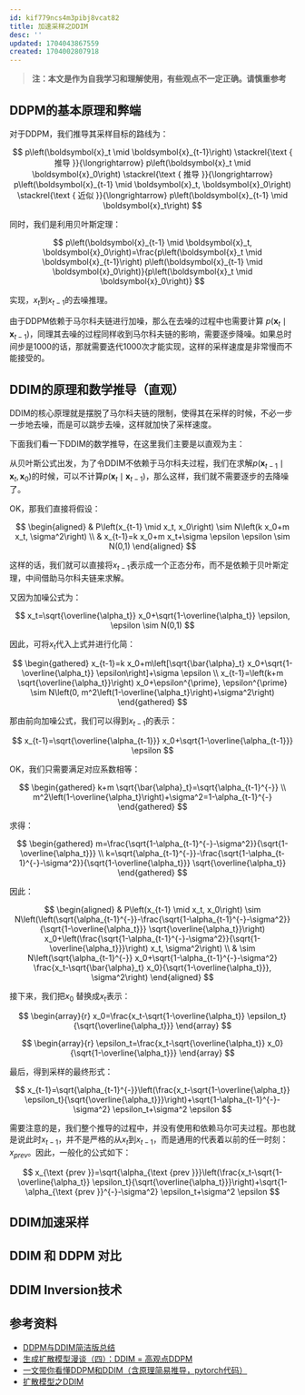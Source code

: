 ```yaml
---
id: kif779ncs4m3pibj8vcat82
title: 加速采样之DDIM
desc: ''
updated: 1704043867559
created: 1704002807918
---
```


> **注：本文是作为自我学习和理解使用，有些观点不一定正确。请慎重参考**


## DDPM的基本原理和弊端

对于DDPM，我们推导其采样目标的路线为：

$$
p\left(\boldsymbol{x}_t \mid \boldsymbol{x}_{t-1}\right) \stackrel{\text { 推导 }}{\longrightarrow} p\left(\boldsymbol{x}_t \mid \boldsymbol{x}_0\right) \stackrel{\text { 推导 }}{\longrightarrow} p\left(\boldsymbol{x}_{t-1} \mid \boldsymbol{x}_t, \boldsymbol{x}_0\right) \stackrel{\text { 近似 }}{\longrightarrow} p\left(\boldsymbol{x}_{t-1} \mid \boldsymbol{x}_t\right)
$$

同时，我们是利用贝叶斯定理：

$$
p\left(\boldsymbol{x}_{t-1} \mid \boldsymbol{x}_t, \boldsymbol{x}_0\right)=\frac{p\left(\boldsymbol{x}_t \mid \boldsymbol{x}_{t-1}\right) p\left(\boldsymbol{x}_{t-1} \mid \boldsymbol{x}_0\right)}{p\left(\boldsymbol{x}_t \mid \boldsymbol{x}_0\right)}
$$

实现，$x_t$到$x_{t-1}$的去噪推理。

由于DDPM依赖于马尔科夫链进行加噪，那么在去噪的过程中也需要计算 $p\left(\boldsymbol{x}_t \mid \boldsymbol{x}_{t-1}\right)$，同理其去噪的过程同样收到马尔科夫链的影响，需要逐步降噪。如果总时间步是1000的话，那就需要迭代1000次才能实现，这样的采样速度是非常慢而不能接受的。




## DDIM的原理和数学推导（直观）

DDIM的核心原理就是摆脱了马尔科夫链的限制，使得其在采样的时候，不必一步一步地去噪，而是可以跳步去噪，这样就加快了采样速度。

下面我们看一下DDIM的数学推导，在这里我们主要是以直观为主：

从贝叶斯公式出发，为了令DDIM不依赖于马尔科夫过程，我们在求解$p\left(\boldsymbol{x}_{t-1} \mid \boldsymbol{x}_t, \boldsymbol{x}_0\right)$的时候，可以不计算$p\left(\boldsymbol{x}_t \mid \boldsymbol{x}_{t-1}\right)$，那么这样，我们就不需要逐步的去降噪了。

OK，那我们直接将假设：

$$
\begin{aligned}
& P\left(x_{t-1} \mid x_t, x_0\right) \sim N\left(k x_0+m x_t, \sigma^2\right) \\
& x_{t-1}=k x_0+m x_t+\sigma \epsilon \epsilon \sim N(0,1)
\end{aligned}
$$

这样的话，我们就可以直接将$x_{t-1}$表示成一个正态分布，而不是依赖于贝叶斯定理，中间借助马尔科夫链来求解。

又因为加噪公式为：

$$
x_t=\sqrt{\overline{\alpha_t}} x_0+\sqrt{1-\overline{\alpha_t}} \epsilon, \epsilon \sim N(0,1)
$$

因此，可将$x_t$代入上式并进行化简：

$$
\begin{gathered}
x_{t-1}=k x_0+m\left[\sqrt{\bar{\alpha}_t} x_0+\sqrt{1-\overline{\alpha_t}} \epsilon\right]+\sigma \epsilon \\
x_{t-1}=\left(k+m \sqrt{\overline{\alpha_t}}\right) x_0+\epsilon^{\prime}, \epsilon^{\prime} \sim N\left(0, m^2\left(1-\overline{\alpha_t}\right)+\sigma^2\right)
\end{gathered}
$$


那由前向加噪公式，我们可以得到$x_{t-1}$的表示：

$$
x_{t-1}=\sqrt{\overline{\alpha_{t-1}}} x_0+\sqrt{1-\overline{\alpha_{t-1}}} \epsilon
$$


OK，我们只需要满足对应系数相等：

$$
\begin{gathered}
k+m \sqrt{\bar{\alpha}_t}=\sqrt{\alpha_{t-1}^{-}} \\
m^2\left(1-\overline{\alpha_t}\right)+\sigma^2=1-\alpha_{t-1}^{-}
\end{gathered}
$$

求得：

$$
\begin{gathered}
m=\frac{\sqrt{1-\alpha_{t-1}^{-}-\sigma^2}}{\sqrt{1-\overline{\alpha_t}}} \\
k=\sqrt{\alpha_{t-1}^{-}}-\frac{\sqrt{1-\alpha_{t-1}^{-}-\sigma^2}}{\sqrt{1-\overline{\alpha_t}}} \sqrt{\overline{\alpha_t}}
\end{gathered}
$$

因此：

$$
\begin{aligned}
& P\left(x_{t-1} \mid x_t, x_0\right) \sim N\left(\left(\sqrt{\alpha_{t-1}^{-}}-\frac{\sqrt{1-\alpha_{t-1}^{-}-\sigma^2}}{\sqrt{1-\overline{\alpha_t}}} \sqrt{\overline{\alpha_t}}\right) x_0+\left(\frac{\sqrt{1-\alpha_{t-1}^{-}-\sigma^2}}{\sqrt{1-\overline{\alpha_t}}}\right) x_t, \sigma^2\right) \\
& \sim N\left(\sqrt{\alpha_{t-1}^{-}} x_0+\sqrt{1-\alpha_{t-1}^{-}-\sigma^2} \frac{x_t-\sqrt{\bar{\alpha}_t} x_0}{\sqrt{1-\overline{\alpha_t}}}, \sigma^2\right)
\end{aligned}
$$

接下来，我们把$x_0$ 替换成$x_t$表示：

$$
\begin{array}{r}
x_0=\frac{x_t-\sqrt{1-\overline{\alpha_t}} \epsilon_t}{\sqrt{\overline{\alpha_t}}}
\end{array}
$$

$$
\begin{array}{r}
\epsilon_t=\frac{x_t-\sqrt{\overline{\alpha_t}} x_0}{\sqrt{1-\overline{\alpha_t}}}
\end{array}
$$


最后，得到采样的最终形式：

$$
x_{t-1}=\sqrt{\alpha_{t-1}^{-}}\left(\frac{x_t-\sqrt{1-\overline{\alpha_t}} \epsilon_t}{\sqrt{\overline{\alpha_t}}}\right)+\sqrt{1-\alpha_{t-1}^{-}-\sigma^2} \epsilon_t+\sigma^2 \epsilon
$$

需要注意的是，我们整个推导的过程中，并没有使用和依赖马尔可夫过程。那也就是说此时$x_{t-1}$，并不是严格的从$x_t$到$x_{t-1}$，而是通用的代表着以前的任一时刻：$x_{prev}$。因此，一般化的公式如下：

$$
x_{\text {prev }}=\sqrt{\alpha_{\text {prev }}}\left(\frac{x_t-\sqrt{1-\overline{\alpha_t}} \epsilon_t}{\sqrt{\overline{\alpha_t}}}\right)+\sqrt{1-\alpha_{\text {prev }}^{-}-\sigma^2} \epsilon_t+\sigma^2 \epsilon
$$




## DDIM加速采样





## DDIM 和 DDPM 对比




## DDIM Inversion技术










## **参考资料**

* [DDPM与DDIM简洁版总结](https://www.bilibili.com/video/BV1Bh4y1E7vZ/?spm_id_from=333.337.search-card.all.click&vd_source=45b600ad98b8c54b21b9561915c1ba61)
* [生成扩散模型漫谈（四）：DDIM = 高观点DDPM](https://kexue.fm/archives/9181)
* [一文带你看懂DDPM和DDIM（含原理简易推导，pytorch代码）](https://zhuanlan.zhihu.com/p/666552214)
* [扩散模型之DDIM](https://zhuanlan.zhihu.com/p/565698027)


